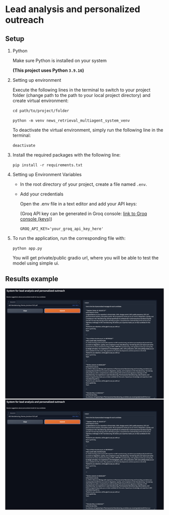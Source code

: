 # Lead analysis and personalized outreach

## Setup

1. Python

    Make sure Python is installed on your system

    **(This project uses Python `3.9.16`)**

2. Setting up environment

    Execute the following lines in the terminal to switch to your project folder (change path to the path to your local project directory) and create virtual environment:

    `cd path/to/project/folder`

    `python -m venv news_retrieval_multiagent_system_venv`

    To deactivate the virtual environment, simply run the following line in the terminal:

    `deactivate`

3. Install the required packages with the following line:

    `pip install -r requirements.txt`

4. Setting up Environment Variables

    - In the root directory of your project, create a file named `.env`.
    - Add your credentials

        Open the .env file in a text editor and add your API keys:

        (Groq API key can be generated in Groq console: [link to Groq console (keys)](https://console.groq.com/keys))

        ```
        GROQ_API_KEY='your_groq_api_key_here'
        ```

5. To run the application, run the corresponding file with:

    `python app.py`

    You will get private/public gradio url, where you will be able to test the model using simple ui.


## Results example

![test_1.png](images/test_1.png)
![test_2.png](images/test_1.png)